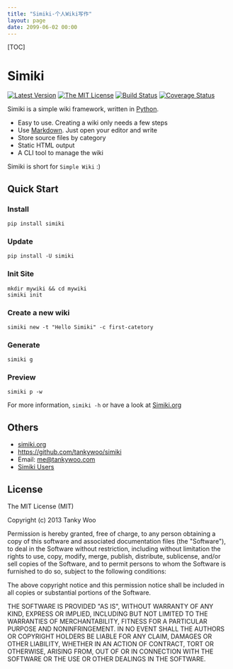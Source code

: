 ```yaml
---
title: "Simiki-个人Wiki写作"
layout: page
date: 2099-06-02 00:00
---
```


[TOC]

# Simiki #

[![Latest Version](http://img.shields.io/pypi/v/simiki.svg)](https://pypi.python.org/pypi/simiki)
[![The MIT License](http://img.shields.io/badge/license-MIT-yellow.svg)](https://github.com/tankywoo/simiki/blob/master/LICENSE)
[![Build Status](https://travis-ci.org/tankywoo/simiki.svg)](https://travis-ci.org/tankywoo/simiki)
[![Coverage Status](https://img.shields.io/coveralls/tankywoo/simiki.svg)](https://coveralls.io/r/tankywoo/simiki)

Simiki is a simple wiki framework, written in [Python](https://www.python.org/).

* Easy to use. Creating a wiki only needs a few steps
* Use [Markdown](http://daringfireball.net/projects/markdown/). Just open your editor and write
* Store source files by category
* Static HTML output
* A CLI tool to manage the wiki

Simiki is short for `Simple Wiki` :)

## Quick Start ##

### Install ###

	pip install simiki

### Update ###

	pip install -U simiki

### Init Site ###

	mkdir mywiki && cd mywiki
	simiki init

### Create a new wiki ###

	simiki new -t "Hello Simiki" -c first-catetory

### Generate ###

	simiki g

### Preview ###

	simiki p -w

For more information, `simiki -h` or have a look at [Simiki.org](http://simiki.org)

## Others ##

* [simiki.org](http://simiki.org)
* <https://github.com/tankywoo/simiki>
* Email: <me@tankywoo.com>
* [Simiki Users](https://github.com/tankywoo/simiki/wiki/Simiki-Users)

## License ##

The MIT License (MIT)

Copyright (c) 2013 Tanky Woo

Permission is hereby granted, free of charge, to any person obtaining a copy of
this software and associated documentation files (the "Software"), to deal in
the Software without restriction, including without limitation the rights to
use, copy, modify, merge, publish, distribute, sublicense, and/or sell copies of
the Software, and to permit persons to whom the Software is furnished to do so,
subject to the following conditions:

The above copyright notice and this permission notice shall be included in all
copies or substantial portions of the Software.

THE SOFTWARE IS PROVIDED "AS IS", WITHOUT WARRANTY OF ANY KIND, EXPRESS OR
IMPLIED, INCLUDING BUT NOT LIMITED TO THE WARRANTIES OF MERCHANTABILITY, FITNESS
FOR A PARTICULAR PURPOSE AND NONINFRINGEMENT. IN NO EVENT SHALL THE AUTHORS OR
COPYRIGHT HOLDERS BE LIABLE FOR ANY CLAIM, DAMAGES OR OTHER LIABILITY, WHETHER
IN AN ACTION OF CONTRACT, TORT OR OTHERWISE, ARISING FROM, OUT OF OR IN
CONNECTION WITH THE SOFTWARE OR THE USE OR OTHER DEALINGS IN THE SOFTWARE.
